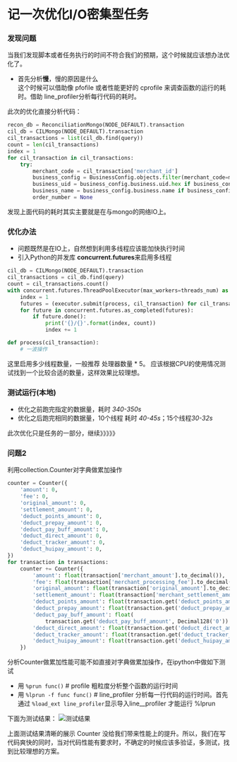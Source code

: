 # 记一次优化I/O密集型任务



### 发现问题
当我们发现脚本或者任务执行的时间不符合我们的预期，这个时候就应该想办法优化了。   

* 首先分析**慢**，慢的原因是什么  
  这个时候可以借助像 pfofile 或者性能更好的 cprofile 来调查函数的运行的耗时。借助 line_profiler分析每行代码的耗时。  

此次的优化直接分析代码：

```python
recon_db = ReconciliationMongo(NODE_DEFAULT).transaction
cil_db = CILMongo(NODE_DEFAULT).transaction
cil_transactions = list(cil_db.find(query))
count = len(cil_transactions)
index = 1
for cil_transaction in cil_transactions:
    try:
        merchant_code = cil_transaction['merchant_id']
        business_config = BusinessConfig.objects.filter(merchant_code=merchant_code).first()
        business_uid = business_config.business.uid.hex if business_config else None
        business_name = business_config.business.name if business_config else None
        order_number = None
```
发现上面代码的耗时其实主要就是在与mongo的网络IO上。

### 优化办法
* 问题既然是在IO上，自然想到利用多线程应该能加快执行时间
* 引入Python的并发库 **concurrent.futures**来启用多线程

```python
cil_db = CILMongo(NODE_DEFAULT).transaction
cil_transactions = cil_db.find(query)
count = cil_transactions.count()
with concurrent.futures.ThreadPoolExecutor(max_workers=threads_num) as executor:
    index = 1
    futures = (executor.submit(process, cil_transaction) for cil_transaction in cil_transactions)
    for future in concurrent.futures.as_completed(futures):
        if future.done():
            print('{}/{}'.format(index, count))
            index += 1

def process(cil_transaction):
    # 一波操作
```
这里启用多少线程数量，一般推荐 处理器数量 * 5。 应该根据CPU的使用情况测试找到一个比较合适的数量，这样效果比较理想。

### 测试运行(本地)
* 优化之前跑完指定的数据量，耗时 *340-350s*
* 优化之后跑完相同的数据量，10个线程 耗时 *40-45s*；15个线程*30-32s*
  
此次优化只是任务的一部分，继续》》》》》  

### 问题2
利用collection.Counter对字典做累加操作 

```python
counter = Counter({
    'amount': 0,
    'fee': 0,
    'original_amount': 0,
    'settlement_amount': 0,
    'deduct_points_amount': 0,
    'deduct_prepay_amount': 0,
    'deduct_pay_buff_amount': 0,
    'deduct_direct_amount': 0,
    'deduct_tracker_amount': 0,
    'deduct_huipay_amount': 0,
})
for transaction in transactions:
    counter += Counter({
        'amount': float(transaction['merchant_amount'].to_decimal()),
        'fee': float(transaction['merchant_processing_fee'].to_decimal()),
        'original_amount': float(transaction['original_amount'].to_decimal()),
        'settlement_amount': float(transaction['merchant_settlement_amount'].to_decimal()),
        'deduct_points_amount': float(transaction.get('deduct_points_amount', Decimal128('0')).to_decimal()),
        'deduct_prepay_amount': float(transaction.get('deduct_prepay_amount', Decimal128('0')).to_decimal()),
        'deduct_pay_buff_amount': float(
            transaction.get('deduct_pay_buff_amount', Decimal128('0')).to_decimal()),
        'deduct_direct_amount': float(transaction.get('deduct_direct_amount', Decimal128('0')).to_decimal()),
        'deduct_tracker_amount': float(transaction.get('deduct_tracker_amount', Decimal128('0')).to_decimal()),
        'deduct_huipay_amount': float(transaction.get('deduct_huipay_amount', Decimal128('0')).to_decimal()),
    })
``` 
分析Counter做累加性能可能不如直接对字典做累加操作，在ipython中做如下测试  

* 用 `%prun func()`   # profile 粗粒度分析整个函数的运行时间
* 用 `%lprun -f func func()`  # line_profiler 分析每一行代码的运行时间。首先通过 `%load_ext line_profiler`显示导入line__profiler 才能运行 %lprun  

下面为测试结果：
	![测试结果](https://pics.lxkaka.wang/test_counter_dict.jpeg)

上面测试结果清晰的展示 Counter 没给我们带来性能上的提升。所以，我们在写代码爽快的同时，当对代码性能有要求时，不确定的时候应该多验证，多测试，找到比较理想的方案。

